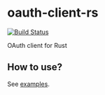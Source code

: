 # oauth-client-rs

[![Build Status](https://travis-ci.org/gifnksm/oauth-client-rs.svg)](https://travis-ci.org/gifnksm/oauth-client-rs)

OAuth client for Rust

## How to use?

See [examples](./examples).
